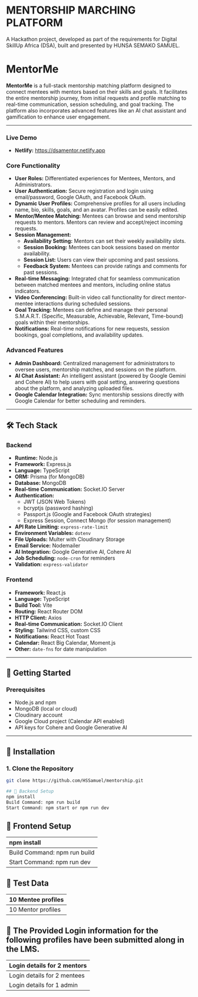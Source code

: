 # MENTORSHIP MARCHING PLATFORM

A Hackathon project, developed as part of the requirements for Digital SkillUp Africa (DSA), built and presented by HUNSA SEMAKO SAMUEL.

# MentorMe

**MentorMe** is a full-stack mentorship matching platform designed to connect mentees with mentors based on their skills and goals. It facilitates the entire mentorship journey, from initial requests and profile matching to real-time communication, session scheduling, and goal tracking. The platform also incorporates advanced features like an AI chat assistant and gamification to enhance user engagement.

---

### Live Demo

- **Netlify:** https://dsamentor.netlify.app

### Core Functionality

- **User Roles:** Differentiated experiences for Mentees, Mentors, and Administrators.
- **User Authentication:** Secure registration and login using email/password, Google OAuth, and Facebook OAuth.
- **Dynamic User Profiles:** Comprehensive profiles for all users including name, bio, skills, goals, and an avatar. Profiles can be easily edited.
- **Mentor/Mentee Matching:** Mentees can browse and send mentorship requests to mentors. Mentors can review and accept/reject incoming requests.
- **Session Management:**
  - **Availability Setting:** Mentors can set their weekly availability slots.
  - **Session Booking:** Mentees can book sessions based on mentor availability.
  - **Session List:** Users can view their upcoming and past sessions.
  - **Feedback System:** Mentees can provide ratings and comments for past sessions.
- **Real-time Messaging:** Integrated chat for seamless communication between matched mentees and mentors, including online status indicators.
- **Video Conferencing:** Built-in video call functionality for direct mentor-mentee interactions during scheduled sessions.
- **Goal Tracking:** Mentees can define and manage their personal S.M.A.R.T. (Specific, Measurable, Achievable, Relevant, Time-bound) goals within their mentorships.
- **Notifications:** Real-time notifications for new requests, session bookings, goal completions, and availability updates.

### Advanced Features

- **Admin Dashboard:** Centralized management for administrators to oversee users, mentorship matches, and sessions on the platform.
- **AI Chat Assistant:** An intelligent assistant (powered by Google Gemini and Cohere AI) to help users with goal setting, answering questions about the platform, and analyzing uploaded files.
- **Google Calendar Integration:** Sync mentorship sessions directly with Google Calendar for better scheduling and reminders.

---

## 🛠 Tech Stack

### Backend

- **Runtime:** Node.js
- **Framework:** Express.js
- **Language:** TypeScript
- **ORM:** Prisma (for MongoDB)
- **Database:** MongoDB
- **Real-time Communication:** Socket.IO Server
- **Authentication:**
  - JWT (JSON Web Tokens)
  - bcryptjs (password hashing)
  - Passport.js (Google and Facebook OAuth strategies)
  - Express Session, Connect Mongo (for session management)
- **API Rate Limiting:** `express-rate-limit`
- **Environment Variables:** `dotenv`
- **File Uploads:** Multer with Cloudinary Storage
- **Email Service:** Nodemailer
- **AI Integration:** Google Generative AI, Cohere AI
- **Job Scheduling:** `node-cron` for reminders
- **Validation:** `express-validator`

### Frontend

- **Framework:** React.js
- **Language:** TypeScript
- **Build Tool:** Vite
- **Routing:** React Router DOM
- **HTTP Client:** Axios
- **Real-time Communication:** Socket.IO Client
- **Styling:** Tailwind CSS, custom CSS
- **Notifications:** React Hot Toast
- **Calendar:** React Big Calendar, Moment.js
- **Other:** `date-fns` for date manipulation

---

## 🧰 Getting Started

### Prerequisites

- Node.js and npm
- MongoDB (local or cloud)
- Cloudinary account
- Google Cloud project (Calendar API enabled)
- API keys for Cohere and Google Generative AI

---

## 🔧 Installation

### 1. Clone the Repository

```bash
git clone https://github.com/HSSamuel/mentorship.git

## 🔧 Backend Setup
npm install
Build Command: npm run build
Start Command: npm start or npm run dev
```

## 🔧 Frontend Setup

| npm install                  |
| :--------------------------- |
| Build Command: npm run build |
| Start Command: npm run dev   |

## 🔧 Test Data

| 10 Mentee profiles |
| :----------------- |
| 10 Mentor profiles |

## 🔧 The Provided Login information for the following profiles have been submitted along in the LMS.

| Login details for 2 mentors |
| :-------------------------- |
| Login details for 2 mentees |
| Login details for 1 admin   |
